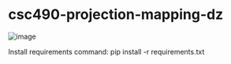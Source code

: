 # csc490-projection-mapping-dz

![image](https://github.com/DavidZ79/csc490-projection-mapping-dz/assets/84051465/7b19531f-431b-4cd8-9984-f35c2fd684c7)

Install requirements command: pip install -r requirements.txt
